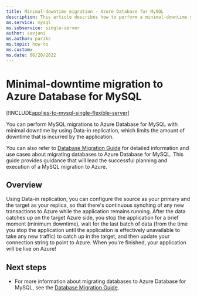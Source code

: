 ```yaml
---
title: Minimal-downtime migration - Azure Database for MySQL
description: This article describes how to perform a minimal-downtime migration of a MySQL database to Azure Database for MySQL.
ms.service: mysql
ms.subservice: single-server
author: savjani
ms.author: pariks
ms.topic: how-to
ms.custom:
ms.date: 06/20/2022
---
```


# Minimal-downtime migration to Azure Database for MySQL

[!INCLUDE[applies-to-mysql-single-flexible-server](../includes/applies-to-mysql-single-flexible-server.md)]

You can perform MySQL migrations to Azure Database for MySQL with minimal downtime by using Data-in replication, which limits the amount of downtime that is incurred by the application.

You can also refer to [Database Migration Guide](https://github.com/Azure/azure-mysql/tree/master/MigrationGuide) for detailed information and use cases about migrating databases to Azure Database for MySQL. This guide provides guidance that will lead the successful planning and execution of a MySQL migration to Azure.

## Overview

Using Data-in replication, you can configure the source as your primary and the target as your replica, so that there's continuous synching of any new transactions to Azure while the application remains running. After the data catches up on the target Azure side, you stop the application for a brief moment (minimum downtime), wait for the last batch of data (from the time you stop the application until the application is effectively unavailable to take any new traffic) to catch up in the target, and then update your connection string to point to Azure. When you're finished, your application will be live on Azure!

## Next steps

- For more information about migrating databases to Azure Database for MySQL, see the [Database Migration Guide](https://github.com/Azure/azure-mysql/tree/master/MigrationGuide).
